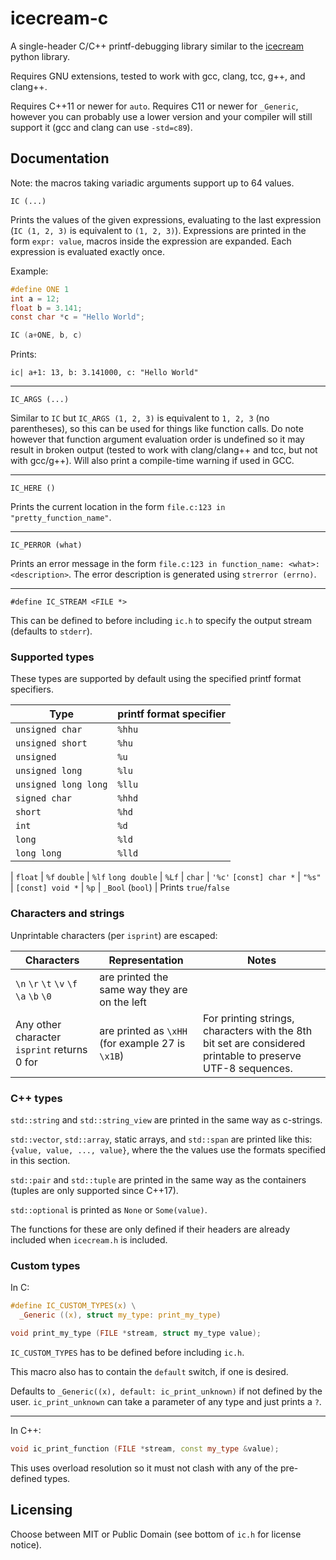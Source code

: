 # icecream-c

A single-header C/C++ printf-debugging library similar to the [icecream](https://github.com/gruns/icecream) python library.

Requires GNU extensions, tested to work with gcc, clang, tcc, g++, and clang++.

Requires C++11 or newer for `auto`.
Requires C11 or newer for `_Generic`, however you can probably use a lower version and your compiler will still support it (gcc and clang can use `-std=c89`).

## Documentation

Note: the macros taking variadic arguments support up to 64 values.

```
IC (...)
```

Prints the values of the given expressions, evaluating to the last expression (`IC (1, 2, 3)` is equivalent to `(1, 2, 3)`).
Expressions are printed in the form `expr: value`, macros inside the expression are expanded.
Each expression is evaluated exactly once.

Example:

```c
#define ONE 1
int a = 12;
float b = 3.141;
const char *c = "Hello World";

IC (a+ONE, b, c)
```

Prints:

```
ic| a+1: 13, b: 3.141000, c: "Hello World"
```

---

```
IC_ARGS (...)
```

Similar to `IC` but `IC_ARGS (1, 2, 3)` is equivalent to `1, 2, 3` (no parentheses), so this can be used for things like function calls.
Do note however that function argument evaluation order is undefined so it may result in broken output (tested to work with clang/clang++ and tcc, but not with gcc/g++).
Will also print a compile-time warning if used in GCC.

---

```
IC_HERE ()
```

Prints the current location in the form `file.c:123 in "pretty_function_name"`.

---

```
IC_PERROR (what)
```

Prints an error message in the form `file.c:123 in function_name: <what>: <description>`.
The error description is generated using `strerror (errno)`.

---

```
#define IC_STREAM <FILE *>
```

This can be defined to before including `ic.h` to specify the output stream (defaults to `stderr`).

### Supported types

These types are supported by default using the specified printf format specifiers.

Type | printf format specifier
---|---
`unsigned char` | `%hhu`
`unsigned short` | `%hu`
`unsigned` | `%u`
`unsigned long` | `%lu`
`unsigned long long` | `%llu`
`signed char` | `%hhd`
`short` | `%hd`
`int` | `%d`
`long` | `%ld`
`long long` | `%lld`
|
`float` | `%f`
`double` | `%lf`
`long double` | `%Lf`
|
`char` | `'%c'`
`[const] char *` | `"%s"`
|
`[const] void *` | `%p`
|
`_Bool` (`bool`) | Prints `true`/`false`

### Characters and strings

Unprintable characters (per `isprint`) are escaped:

Characters | Representation | Notes
---|---|---
`\n` `\r` `\t` `\v` `\f` `\a` `\b` `\0` | are printed the same way they are on the left
Any other character `isprint` returns 0 for | are printed as `\xHH` (for example 27 is `\x1B`) | For printing strings, characters with the 8th bit set are considered printable to preserve UTF-8 sequences.

### C++ types

`std::string` and `std::string_view` are printed in the same way as c-strings.

`std::vector`, `std::array`, static arrays, and `std::span` are printed like this: `{value, value, ..., value}`,
where the the values use the formats specified in this section.

`std::pair` and `std::tuple` are printed in the same way as the containers (tuples are only supported since C++17).

`std::optional` is printed as `None` or `Some(value)`.

The functions for these are only defined if their headers are already included when `icecream.h` is included.

### Custom types

In C:

```c
#define IC_CUSTOM_TYPES(x) \
  _Generic ((x), struct my_type: print_my_type)

void print_my_type (FILE *stream, struct my_type value);
```

`IC_CUSTOM_TYPES` has to be defined before including `ic.h`.

This macro also has to contain the `default` switch, if one is desired.

Defaults to `_Generic((x), default: ic_print_unknown)` if not defined by the user.
`ic_print_unknown` can take a parameter of any type and just prints a `?`.

---

In C++:

```cpp
void ic_print_function (FILE *stream, const my_type &value);
```

This uses overload resolution so it must not clash with any of the pre-defined types.

## Licensing

Choose between MIT or Public Domain (see bottom of `ic.h` for license notice).
